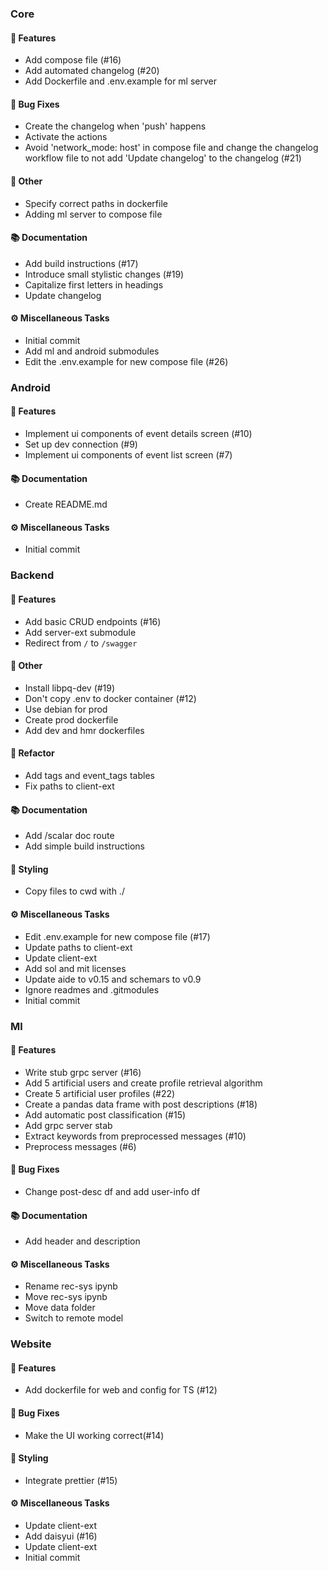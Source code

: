 ### Core

#### <!-- 0 -->🚀 Features

- Add compose file (#16)
- Add automated changelog (#20)
- Add Dockerfile and .env.example for ml server

#### <!-- 1 -->🐛 Bug Fixes

- Create the changelog when 'push' happens
- Activate the actions
- Avoid 'network_mode: host' in compose file and change the changelog workflow file to not add 'Update changelog' to the changelog   (#21)

#### <!-- 10 -->💼 Other

- Specify correct paths in dockerfile
- Adding ml server to compose file

#### <!-- 3 -->📚 Documentation

- Add build instructions (#17)
- Introduce small stylistic changes (#19)
- Capitalize first letters in headings
- Update changelog

#### <!-- 7 -->⚙️ Miscellaneous Tasks

- Initial commit
- Add ml and android submodules
- Edit the .env.example for new compose file (#26)



### Android

#### <!-- 0 -->🚀 Features

- Implement ui components of event details screen (#10)
- Set up dev connection (#9)
- Implement ui components of event list screen (#7)

#### <!-- 3 -->📚 Documentation

- Create README.md

#### <!-- 7 -->⚙️ Miscellaneous Tasks

- Initial commit


### Backend

#### <!-- 0 -->🚀 Features

- Add basic CRUD endpoints (#16)
- Add server-ext submodule
- Redirect from `/` to `/swagger`

#### <!-- 10 -->💼 Other

- Install libpq-dev (#19)
- Don't copy .env to docker container (#12)
- Use debian for prod
- Create prod dockerfile
- Add dev and hmr dockerfiles

#### <!-- 2 -->🚜 Refactor

- Add tags and event_tags tables
- Fix paths to client-ext

#### <!-- 3 -->📚 Documentation

- Add /scalar doc route
- Add simple build instructions

#### <!-- 5 -->🎨 Styling

- Copy files to cwd with ./

#### <!-- 7 -->⚙️ Miscellaneous Tasks

- Edit .env.example for new compose file (#17)
- Update paths to client-ext
- Update client-ext
- Add sol and mit licenses
- Update aide to v0.15 and schemars to v0.9
- Ignore readmes and .gitmodules
- Initial commit


### Ml

#### <!-- 0 -->🚀 Features

- Write stub grpc server (#16)
- Add 5 artificial users and create profile retrieval algorithm
- Create 5 artificial user profiles (#22)
- Create a pandas data frame with post descriptions (#18)
- Add automatic post classification (#15)
- Add grpc server stab
- Extract keywords from preprocessed messages (#10)
- Preprocess messages (#6)

#### <!-- 1 -->🐛 Bug Fixes

- Change post-desc df and add user-info df

#### <!-- 3 -->📚 Documentation

- Add header and description

#### <!-- 7 -->⚙️ Miscellaneous Tasks

- Rename rec-sys ipynb
- Move rec-sys ipynb
- Move data folder
- Switch to remote model


### Website

#### <!-- 0 -->🚀 Features

- Add dockerfile for web and config for TS (#12)

#### <!-- 1 -->🐛 Bug Fixes

- Make the UI working correct(#14)

#### <!-- 5 -->🎨 Styling

- Integrate prettier (#15)

#### <!-- 7 -->⚙️ Miscellaneous Tasks

- Update client-ext
- Add daisyui (#16)
- Update client-ext
- Initial commit


<!-- generated by git-cliff -->
